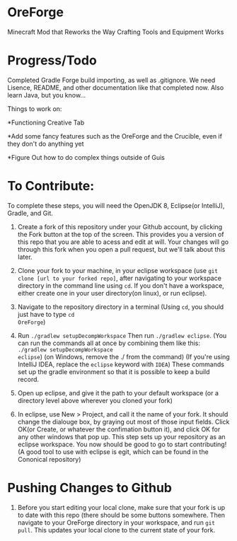# OreForge
Minecraft Mod that Reworks the Way Crafting Tools and Equipment Works

# Progress/Todo
Completed Gradle Forge build importing, as well as .gitignore. We need Lisence, README, and other documentation like that completed now. Also learn Java, but you know...

Things to work on:

*Functioning Creative Tab

*Add some fancy features such as the OreForge and the Crucible, even if they don't do anything yet

*Figure Out how to do complex things outside of Guis

# To Contribute:
To complete these steps, you will need the OpenJDK 8, Eclipse(or IntelliJ), Gradle, and Git.

1. Create a fork of this repository under your Github account, by clicking the Fork button at the top of the screen. This provides you a version of this repo that you are able to acess and edit at will. Your changes will go through this fork when you open a pull request, but we'll talk about this later.

2. Clone your fork to your machine, in your eclipse workspace (use <code>git clone [url to your forked repo]</code>, after navigating to your workspace directory in the command line using <code>cd</code>. If you don't have a workspace, either create one in your user directory(on linux), or run eclipse).

3. Navigate to the repository directory in a terminal (Using <code>cd</code>, you should just have to type <code>cd OreForge</code>)

4. Run <code>./gradlew setupDecompWorkspace</code> Then run <code>./gradlew eclipse</code>. (You can run the commands all at once by combining them like this: <code>./gradlew setupDecompWorkspace eclipse</code>) (on Windows, remove the ./ from the command) (If you're using IntelliJ IDEA, replace the <code>eclipse</code> keyword with <code>IDEA</code>) These commands set up the gradle environment so that it is possible to keep a build record.

5. Open up eclipse, and give it the path to your default workspace (or a directory level above wherever you cloned your fork)

6. In eclipse, use New > Project, and call it the name of your fork. It should change the dialouge box, by graying out most of those input fields. Click OK(or Create, or whatever the confimation button it), and click OK for any other windows that pop up. This step sets up your repository as an eclipse workspace. You now should be good to go to start contributing! (A good tool to use with eclipse is egit, which can be found in the Cononical repository)

# Pushing Changes to Github
1. Before you start editing your local clone, make sure that your fork is up to date with this repo (there should be some buttons somewhere. Then navigate to your OreForge directory in your workspace, and run <code>git pull</code>. This updates your local clone to the current state of your fork.
